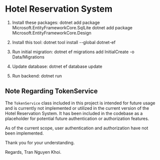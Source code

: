 # Hotel Reservation System

1. Install these packages:
dotnet add package Microsoft.EntityFrameworkCore.SqlLite
dotnet add package Microsoft.EntityFrameworkCore.Design

2. Install this tool:
dotnet tool install --global dotnet-ef

3. Run initial migration:
dotnet ef migrations add InitialCreate -o Data/Migrations

4. Update database:
dotnet ef database update

5. Run backend:
dotnet run

## Note Regarding TokenService

The `TokenService` class included in this project is intended for future usage and is currently not implemented or utilized in the current version of the Hotel Reservation System. It has been included in the codebase as a placeholder for potential future authentication or authorization features.

As of the current scope, user authentication and authorization have not been implemented.

Thank you for your understanding.


Regards, Tran Nguyen Khoi.